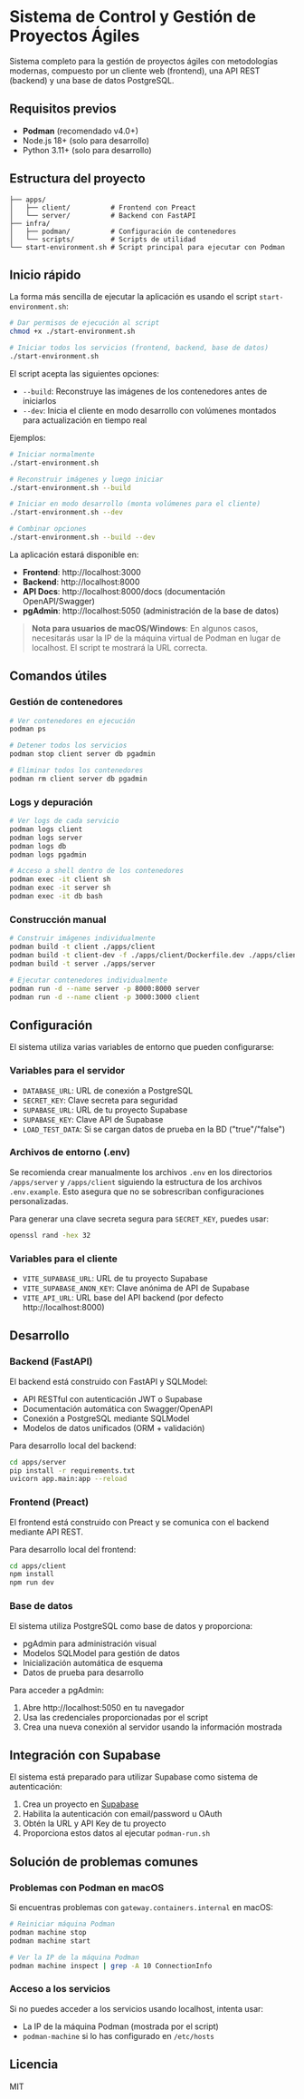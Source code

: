 # Sistema de Control y Gestión de Proyectos Ágiles

Sistema completo para la gestión de proyectos ágiles con metodologías modernas, compuesto por un cliente web (frontend), una API REST (backend) y una base de datos PostgreSQL.

## Requisitos previos

- **Podman** (recomendado v4.0+)
- Node.js 18+ (solo para desarrollo)
- Python 3.11+ (solo para desarrollo)

## Estructura del proyecto

```
├── apps/
│   ├── client/          # Frontend con Preact
│   └── server/          # Backend con FastAPI
├── infra/
│   ├── podman/          # Configuración de contenedores
│   └── scripts/         # Scripts de utilidad
└── start-environment.sh # Script principal para ejecutar con Podman
```

## Inicio rápido

La forma más sencilla de ejecutar la aplicación es usando el script `start-environment.sh`:

```bash
# Dar permisos de ejecución al script
chmod +x ./start-environment.sh

# Iniciar todos los servicios (frontend, backend, base de datos)
./start-environment.sh
```

El script acepta las siguientes opciones:

- `--build`: Reconstruye las imágenes de los contenedores antes de iniciarlos
- `--dev`: Inicia el cliente en modo desarrollo con volúmenes montados para actualización en tiempo real

Ejemplos:
```bash
# Iniciar normalmente
./start-environment.sh

# Reconstruir imágenes y luego iniciar
./start-environment.sh --build

# Iniciar en modo desarrollo (monta volúmenes para el cliente)
./start-environment.sh --dev

# Combinar opciones
./start-environment.sh --build --dev
```

La aplicación estará disponible en:

- **Frontend**: http://localhost:3000
- **Backend**: http://localhost:8000
- **API Docs**: http://localhost:8000/docs (documentación OpenAPI/Swagger)
- **pgAdmin**: http://localhost:5050 (administración de la base de datos)

> **Nota para usuarios de macOS/Windows**: En algunos casos, necesitarás usar la IP de la máquina virtual de Podman en lugar de localhost. El script te mostrará la URL correcta.

## Comandos útiles

### Gestión de contenedores

```bash
# Ver contenedores en ejecución
podman ps

# Detener todos los servicios
podman stop client server db pgadmin

# Eliminar todos los contenedores
podman rm client server db pgadmin
```

### Logs y depuración

```bash
# Ver logs de cada servicio
podman logs client
podman logs server
podman logs db
podman logs pgadmin

# Acceso a shell dentro de los contenedores
podman exec -it client sh
podman exec -it server sh
podman exec -it db bash
```

### Construcción manual

```bash
# Construir imágenes individualmente
podman build -t client ./apps/client
podman build -t client-dev -f ./apps/client/Dockerfile.dev ./apps/client
podman build -t server ./apps/server

# Ejecutar contenedores individualmente
podman run -d --name server -p 8000:8000 server
podman run -d --name client -p 3000:3000 client
```

## Configuración

El sistema utiliza varias variables de entorno que pueden configurarse:

### Variables para el servidor

- `DATABASE_URL`: URL de conexión a PostgreSQL
- `SECRET_KEY`: Clave secreta para seguridad
- `SUPABASE_URL`: URL de tu proyecto Supabase
- `SUPABASE_KEY`: Clave API de Supabase
- `LOAD_TEST_DATA`: Si se cargan datos de prueba en la BD ("true"/"false")

### Archivos de entorno (.env)

Se recomienda crear manualmente los archivos `.env` en los directorios `/apps/server` y `/apps/client` siguiendo la estructura de los archivos `.env.example`. Esto asegura que no se sobrescriban configuraciones personalizadas.

Para generar una clave secreta segura para `SECRET_KEY`, puedes usar:
```bash
openssl rand -hex 32
```

### Variables para el cliente

- `VITE_SUPABASE_URL`: URL de tu proyecto Supabase
- `VITE_SUPABASE_ANON_KEY`: Clave anónima de API de Supabase
- `VITE_API_URL`: URL base del API backend (por defecto http://localhost:8000)

## Desarrollo

### Backend (FastAPI)

El backend está construido con FastAPI y SQLModel:
- API RESTful con autenticación JWT o Supabase
- Documentación automática con Swagger/OpenAPI
- Conexión a PostgreSQL mediante SQLModel
- Modelos de datos unificados (ORM + validación)

Para desarrollo local del backend:

```bash
cd apps/server
pip install -r requirements.txt
uvicorn app.main:app --reload
```

### Frontend (Preact)

El frontend está construido con Preact y se comunica con el backend mediante API REST.

Para desarrollo local del frontend:

```bash
cd apps/client
npm install
npm run dev
```

### Base de datos

El sistema utiliza PostgreSQL como base de datos y proporciona:
- pgAdmin para administración visual
- Modelos SQLModel para gestión de datos
- Inicialización automática de esquema
- Datos de prueba para desarrollo

Para acceder a pgAdmin:
1. Abre http://localhost:5050 en tu navegador
2. Usa las credenciales proporcionadas por el script
3. Crea una nueva conexión al servidor usando la información mostrada

## Integración con Supabase

El sistema está preparado para utilizar Supabase como sistema de autenticación:

1. Crea un proyecto en [Supabase](https://supabase.com)
2. Habilita la autenticación con email/password u OAuth
3. Obtén la URL y API Key de tu proyecto
4. Proporciona estos datos al ejecutar `podman-run.sh`

## Solución de problemas comunes

### Problemas con Podman en macOS

Si encuentras problemas con `gateway.containers.internal` en macOS:

```bash
# Reiniciar máquina Podman
podman machine stop
podman machine start

# Ver la IP de la máquina Podman
podman machine inspect | grep -A 10 ConnectionInfo
```

### Acceso a los servicios

Si no puedes acceder a los servicios usando localhost, intenta usar:
- La IP de la máquina Podman (mostrada por el script)
- `podman-machine` si lo has configurado en `/etc/hosts`

## Licencia

MIT
